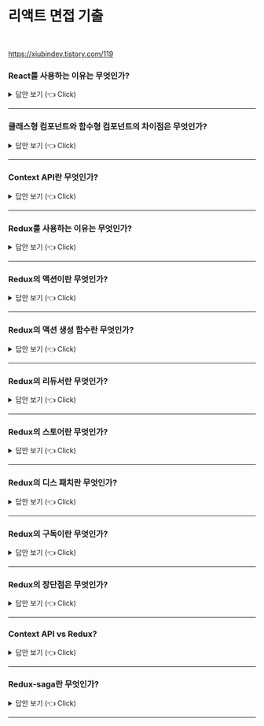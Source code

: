 # 리액트 면접 기출
<br>

https://xiubindev.tistory.com/119

### React를 사용하는 이유는 무엇인가?

<details>
   <summary> 답안 보기 (👈 Click)</summary>
<br />
[참고: 리액트를 다루는 기술 p.35]
   
+ 기존의 프론트엔드 프레임웤들은 주로 MVC 아키텍처, MVVM 아키텍처를 사용합니다. <br>
  AngularJS의 경우는 MVW(Model-View-Whatever) 아키텍처로 애플리케이션을 구조화합니다. <br> 
  
  MVC, MVVM, MVW 등과 같은 여러 구조가 지닌 공통점으느 모델(Model)과 뷰(View)가 있다는 것입니다. <br> 
  모델은 애플리케이션에서 사용하는 데이터를 관리하는 영역이고, 뷰는 사용자에게 보이는 부분입니다. <br> 
  프로그램이 사용자에게서 어떤 작업(ex) 버튼 클릭, 텍스트 입력 등)을 받으면, 컨트롤러는 모델 데이터를 조회하거나 수정하고, <br>
  변경된 사항을 뷰에 반영합니다. <br> 
   
  반영하는 과정에서 보통 뷰를 변형(mutate)합니다. 예를 들어, 다음 JSON 객체 값을 사용하는 뷰가 있다고 합시다. <br> 
  
  ```
  {
    "title": "Hello",
    "contents": "Hello World",
    "author": "velopert",
    "likes": 1    
  }
   
  <div id="post-1">
     <div class="title">Hello</div>
     <div class="contents">Hello World</div>
     <div class="author">velopert</div>
     <div class="likes">1</div>
  </div>
  ```
  likes 값을 2로 업데이트한다면 애플리케이션에서 post-1의 likes 요소를 찾아 내부를 수정해야합니다. <br> 
  업데이트하는 항목에 따라 어떤 부분을 찾아서 변경할지 규칙을 정하는 작업은 간단하지만, <br>
  애플리케이션 규모가 크면 상당히 복잡해지고, 제대로 관리하지 않으면 성능도 떨어질 수 있습니다. <br> 
   
  페이스북 개발 팀은 이를 해결하려고 하나의 아이디어를 고안해 냈는데, <br>
  어떤 데이터가 변할 때마다 어떤 변화를 줄지 고민하는 것이 아니라 그냥 기존 뷰를 날려 버리고 처음부터 새로 렌더링하는 방식입니다. <br> 
  이렇게 하면 애플리케이션 구조가 매우 간단하고, 작성해야 할 코드양도 많이 줄어듭니다. <br>
  더 이상 어떻게 변화를 줄지 신경 쓸 필요가 없고, 그저 뷰가 어떻게 생길지 선언하며, 데이터에 변화가 있으면 <br>
  기존에 있던 것으느 버리고 정해진 규칙에 따라 새로 렌더링하면 됨 <br> 
   
  그런데 이것이 과연 가능할까? 웹 브라우저에서 이 방식대로 하면 CPU 점유율도 크게 증가할 것입니다. <br> 
  DOM은 느리니까요. 메모리도 많이 사용할 것입니다. 그리고 사용자가 인풋 박스에 텍스트를 입력할 때 기존에 렌더링 된 것은 사라지고, <br>
  새로 렌더링하면 끊김 현상이 발생할 것입니다. <br> 
   
  페이스북 개발 팀이 앞서 설명한 방식으로 최대한 성능을 아끼고 편안한 사용자 경험을 제공하면서 구현하고자 개발한 것이 바로 리액트입니다. <br> 
</details>


-----------------------

### 클래스형 컴포넌트와 함수형 컴포넌트의 차이점은 무엇인가?

<details>
   <summary> 답안 보기 (👈 Click)</summary>
<br />
+ 
</details>


-----------------------

### Context API란 무엇인가?

<details>
   <summary> 답안 보기 (👈 Click)</summary>
<br />
+ 
</details>


-----------------------

### Redux를 사용하는 이유는 무엇인가?

<details>
   <summary> 답안 보기 (👈 Click)</summary>
<br />
[참고: 리액트를 다루는 기술 p.414] 

+ 리덕스는 가장 많이 사용하는 리액트 상태 관리 라이브러리입니다. <br> 
  리덕스를 사용하면 컴포넌트의 상태 업데이트 관련 로직을 다른 파일로 분리시켜서 더욱 효율적으로 관리할 수 있습니다. <br> 
  또한, 컴포넌트끼리 똑같은 상태를 공유해야 할 때도 여러 컴포넌트를 거치지 않고 손쉽게 상태 값을 전달하거나 업데이트할 수 있습니다. <br>
  
  리덕스 라이브러리는 전역 상태를 관리할 때 굉장히 효과적입니다. <br> 
  물론 리덕스를 사용하는 것이 유일한 해결책은 아닙니다. <br> 
  이전에 배운 Context API를 통해서도 똑같은 작업을 할 수 있습니다. <br> 
  리액트 v16.3이 릴리즈되면서 Context API가 개선되기 전에는 사용 방식이 매우 불편했기 때문에 <br> 
  주로 리덕스를 사용해 전역 상태 관리를 해왔습니다. <br> 
   
  단순히 전역 상태 관리만 한다면 Context API를 사용하는 것만으로도 충분합니다. <br> 
  하지만 리덕스를 사용하면 상태를 더욱 체계적으로 관리할 수 있기 때문에, 프로젝트의 규모가 클 경우에는 <br>
  리덕스를 사용하는 편이 좋습니다. <br> 
  코드의 유지 보수성도 높여 주고, 작업 효율도 극대화해주기 때문입니다. <br> 
  추가로 아주 편리한 개발자 도구도 지원하며, 미들웨어라는 기능을 제공하여 <br> 
  비동기 작업을 훨씬 효율적으로 관리할 수 있게 해주기도 합니다. <br> 
  
</details>


-----------------------

### Redux의 액션이란 무엇인가?

<details>
   <summary> 답안 보기 (👈 Click)</summary>
<br />
[참고: 리액트를 다루는 기술 p.415] 

+ 상태에 어떤 변화가 필요하면 액션(action)이란 것이 발생합니다. <br> 
  이는 하나의 객체로 표현됩니다. <br> 
  액션 객체는 다음과 같은 형식으로 이루어져 있습니다. <br> 
   
  ```
  {
    type: 'TOGGLE_VALUE' 
  }
  ``` 
  액션 객체는 type 필드를 반드시 가지고 있어야 합니다. <br> 
  이 값을 액션의 이름이라고 생각하면 됩니다. <br> 
  그리고 그 외의 값들은 나중에 상태 업데이트를 할 때 참고해야 할 값이며, <br>
  작성자 마음대로 넣을 수 있습니다. <br> 
   
  예시 액션을 한 번 살펴볼까요?
  ```
  {
    type: 'ADD_TODO',
    data: {
      id: 1,
      text: '리덕스 배우기' 
    }
  }
   
  {
    type: 'CHANGE_INPUT',
    text: '안녕하세요'
  }
   
  ``` 
</details>


-----------------------

### Redux의 액션 생성 함수란 무엇인가?

<details>
   <summary> 답안 보기 (👈 Click)</summary>
<br />
[참고: 리액트를 다루는 기술 p.415] 

+ 액션 생성 함수(action creator)는 액션 객체를 만들어 주는 함수입니다. <br> 
  ```
   function addTodo(data){
    return {
     type: 'ADD_TODO',
     data
   };
   
   const changeInput = text => ({
     type: 'CHANGE_INPUT',
     text
   });
  ``` 
  어떤 변화를 일으켜야 할 때마다 액션 객체를 만들어야 하는데 매번 액션 객체를 직접 작성하기 번거로울 수 있고, <br>
  만드는 과정에서 실수로 정보를 놓칠 수도 있습니다. <br> 
  이러한 일을 방지하기 위해 이를 함수로 만들어서 관리합니다. 
</details>


-----------------------

### Redux의 리듀서란 무엇인가?

<details>
   <summary> 답안 보기 (👈 Click)</summary>
<br />
[참고: 리액트를 다루는 기술 p.416] 

+ 리듀서(reducer)는 변화를 일으키는 함수입니다. <br> 
  액션을 만들어서 발생시키면 리듀서가 현재 상태와 전달받은 액션 객체를 파라미터로 받아 옵니다. <br> 
  그리고 두 값을 참고하여 새로운 상태를 만들어서 반환해줍니다. <br> 
   
  리듀서 코드는 다음과 같은 형태로 이루어져 있습니다. <br> 
  
  ```
  const initialState = {
     counter: 1
  }
  
   function reducer(state = initialState, action){
      switch(action.type){
         case INCREMENT:
           return {
              counter: state.counter + 1;
           }
         default:
           return state;
      }
   }
   
</details>


-----------------------

### Redux의 스토어란 무엇인가?

<details>
   <summary> 답안 보기 (👈 Click)</summary>
<br />
[참고: 리액트를 다루는 기술 p.416] 

+ 프로젝트에 리덕스를 적용하기 위해 스토어(store)를 만듭니다. <br>
  한 개의 프로젝트는 단 하나의 스토어만 가질 수 있습니다. <br> 
  스토어 안에는 현재 애플리케이션 상태와 리듀서가 들어가 있으며, <br> 
  그 외에도 몇 가지 중요한 내장 함수를 지닙니다. <br> 
   
</details>

-----------------------

### Redux의 디스 패치란 무엇인가?

<details>
   <summary> 답안 보기 (👈 Click)</summary>
<br />
[참고: 리액트를 다루는 기술 p.417] 

+ 디스패치(dispatch)는 스토어의 내장 함수 중 하나입니다. <br> 
  디스패치는 '액션을 발생시키는 것'이라고 이해하면 됩니다. <br> 
  이 함수는 dispatch(action)과 같은 형태로 액션 객체를 파라미터로 넣어서 호출합니다. <br> 
  
  이 함수가 호출되면 스토어는 리듀서 함수를 실행시켜서 새로운 상태로 만들어줍니다. <br> 
   
</details>

-----------------------

### Redux의 구독이란 무엇인가?

<details>
   <summary> 답안 보기 (👈 Click)</summary>
<br />
[참고: 리액트를 다루는 기술 p.417] 

+ 구독(subscribe)도 스토어의 내장 함수 중 하나입니다. <br> 
  subscribe 함수 안에 리스너 함수를 파라미터로 넣어서 호출해 주면, <br> 
  이 리스너 함수가 액션이 디스패치되어 상태가 업데이트될때마다 호출됩니다. <br>
  
  ```
  const listener = () => {
    console.log('상태가 업데이트됨');
  }
   
  const unsubscribe = store.subscribe(listener);
  
  unsubscribe();
   
  ```
</details>

-----------------------



### Redux의 장단점은 무엇인가?

<details>
   <summary> 답안 보기 (👈 Click)</summary>
<br />
+ 
</details>


-----------------------

### Context API vs Redux?

<details>
   <summary> 답안 보기 (👈 Click)</summary>
<br />
+ 
</details>


-----------------------

### Redux-saga란 무엇인가?

<details>
   <summary> 답안 보기 (👈 Click)</summary>
<br />
+ 
</details>


-----------------------

